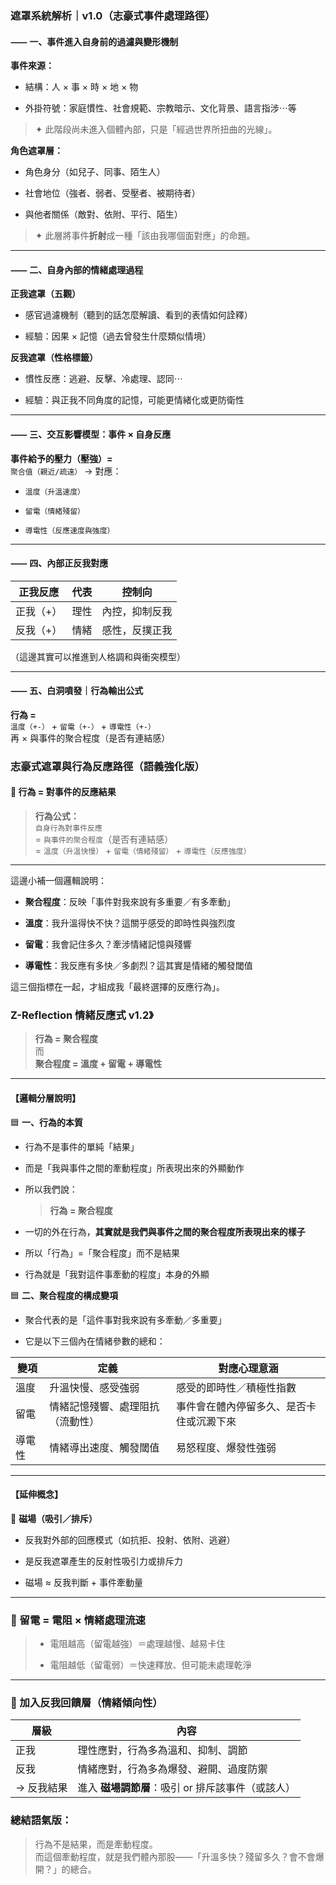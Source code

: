 ### 遮罩系統解析｜v1.0（志豪式事件處理路徑）

#### ⸺ 一、事件進入自身前的過濾與變形機制

**事件來源：**

- 結構：人 × 事 × 時 × 地 × 物
    
- 外掛符號：家庭慣性、社會規範、宗教暗示、文化背景、語言指涉⋯等
    

> ✦ 此階段尚未進入個體內部，只是「經過世界所扭曲的光線」。

**角色遮罩層：**

- 角色身分（如兒子、同事、陌生人）
    
- 社會地位（強者、弱者、受壓者、被期待者）
    
- 與他者關係（敵對、依附、平行、陌生）
    

> ✦ 此層將事件**折射**成一種「該由我哪個面對應」的命題。

---

#### ⸺ 二、自身內部的情緒處理過程

**正我遮罩（五觀）**

- 感官過濾機制（聽到的話怎麼解讀、看到的表情如何詮釋）
    
- 經驗：因果 × 記憶（過去曾發生什麼類似情境）
    

**反我遮罩（性格標籤）**

- 慣性反應：逃避、反擊、冷處理、認同⋯
    
- 經驗：與正我不同角度的記憶，可能更情緒化或更防衛性
    

---

#### ⸺ 三、交互影響模型：事件 × 自身反應

**事件給予的壓力（壓強）=**  
`聚合值（親近/疏遠）` → 對應：

- `溫度（升溫速度）`
    
- `留電（情緒殘留）`
    
- `導電性（反應速度與強度）`
    

---

#### ⸺ 四、內部正反我對應

|正我反應|代表|控制向|
|---|---|---|
|正我（+）|理性|內控，抑制反我|
|反我（+）|情緒|感性，反撲正我|

（這邊其實可以推進到人格調和與衝突模型）

---

#### ⸺ 五、白洞噴發｜行為輸出公式

**行為 =**  
`溫度（+-）` + `留電（+-）` + `導電性（+-）`  
再 × 與事件的聚合程度（是否有連結感）

### 志豪式遮罩與行為反應路徑（語義強化版）

#### 🔹 行為 = 對事件的反應結果

> **行為公式：**  
> `自身行為對事件反應`  
> = `與事件的聚合程度`（是否有連結感）  
> = `溫度（升溫快慢）` + `留電（情緒殘留）` + `導電性（反應強度）`

---

這邊小補一個邏輯說明：

- **聚合程度**：反映「事件對我來說有多重要／有多牽動」
    
- **溫度**：我升溫得快不快？這關乎感受的即時性與強烈度
    
- **留電**：我會記住多久？牽涉情緒記憶與殘響
    
- **導電性**：我反應有多快／多劇烈？這其實是情緒的觸發閾值
    

這三個指標在一起，才組成我「最終選擇的反應行為」。

### Z-Reflection 情緒反應式 v1.2》

> **行為 = 聚合程度**  
> 而  
> **聚合程度 = 溫度 + 留電 + 導電性**


---

#### 【邏輯分層說明】

🟦 **一、行為的本質**

- 行為不是事件的單純「結果」
    
- 而是「我與事件之間的牽動程度」所表現出來的外顯動作
    
- 所以我們說：
    
    > **行為 = 聚合程度**
    

- 一切的外在行為，**其實就是我們與事件之間的聚合程度所表現出來的樣子**
    
- 所以「行為」=「聚合程度」而不是結果
    
- 行為就是「我對這件事牽動的程度」本身的外顯

🟦 **二、聚合程度的構成變項**

- 聚合代表的是「這件事對我來說有多牽動／多重要」
    
- 它是以下三個內在情緒參數的總和：
    

|變項|定義|對應心理意涵|
|---|---|---|
|溫度|升溫快慢、感受強弱|感受的即時性／積極性指數|
|留電|情緒記憶殘響、處理阻抗（流動性）|事件會在體內停留多久、是否卡住或沉澱下來|
|導電性|情緒導出速度、觸發閾值|易怒程度、爆發性強弱|

---

#### 【延伸概念】

🧲 **磁場（吸引／排斥）**

- 反我對外部的回應模式（如抗拒、投射、依附、逃避）
    
- 是反我遮罩產生的反射性吸引力或排斥力
    
- 磁場 ≈ 反我判斷 + 事件牽動量


---

### 🔸 留電 = 電阻 × 情緒處理流速

> - 電阻越高（留電越強）＝處理越慢、越易卡住
>     
> - 電阻越低（留電弱）＝快速釋放、但可能未處理乾淨
>     

---

### 🔹 加入反我回饋層（情緒傾向性）

| 層級     | 內容                            |
| ------ | ----------------------------- |
| 正我     | 理性應對，行為多為溫和、抑制、調節             |
| 反我     | 情緒應對，行為多為爆發、避開、過度防禦           |
| → 反我結果 | 進入 **磁場調節層**：吸引 or 排斥該事件（或該人） |

### 總結語氣版：

> 行為不是結果，而是牽動程度。  
> 而這個牽動程度，就是我們體內那股——「升溫多快？殘留多久？會不會爆開？」的總合。